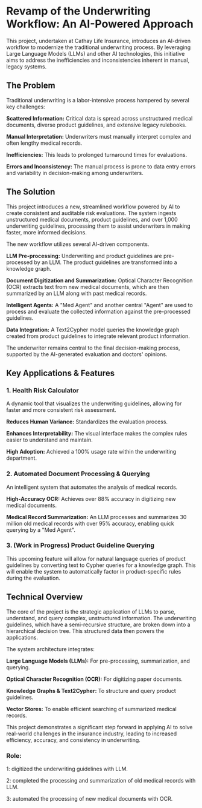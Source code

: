 # Revamp of the Underwriting Workflow: An AI-Powered Approach

This project, undertaken at Cathay Life Insurance, introduces an AI-driven workflow to modernize the traditional underwriting process. By leveraging Large Language Models (LLMs) and other AI technologies, this initiative aims to address the inefficiencies and inconsistencies inherent in manual, legacy systems.

## The Problem
Traditional underwriting is a labor-intensive process hampered by several key challenges:

**Scattered Information:** Critical data is spread across unstructured medical documents, diverse product guidelines, and extensive legacy rulebooks.

**Manual Interpretation:** Underwriters must manually interpret complex and often lengthy medical records.

**Inefficiencies:** This leads to prolonged turnaround times for evaluations.

**Errors and Inconsistency:** The manual process is prone to data entry errors and variability in decision-making among underwriters.

## The Solution

This project introduces a new, streamlined workflow powered by AI to create consistent and auditable risk evaluations. The system ingests unstructured medical documents, product guidelines, and over 1,000 underwriting guidelines, processing them to assist underwriters in making faster, more informed decisions.

The new workflow utilizes several AI-driven components.

**LLM Pre-processing:** Underwriting and product guidelines are pre-processed by an LLM. The product guidelines are transformed into a knowledge graph.

**Document Digitization and Summarization:** Optical Character Recognition (OCR) extracts text from new medical documents, which are then summarized by an LLM along with past medical records.

**Intelligent Agents:** A "Med Agent" and another central "Agent" are used to process and evaluate the collected information against the pre-processed guidelines.

**Data Integration:** A Text2Cypher model queries the knowledge graph created from product guidelines to integrate relevant product information.

The underwriter remains central to the final decision-making process, supported by the AI-generated evaluation and doctors' opinions.

## Key Applications & Features

### 1. Health Risk Calculator
A dynamic tool that visualizes the underwriting guidelines, allowing for faster and more consistent risk assessment.

**Reduces Human Variance:** Standardizes the evaluation process.

**Enhances Interpretability:** The visual interface makes the complex rules easier to understand and maintain.

**High Adoption:** Achieved a 100% usage rate within the underwriting department.

### 2. Automated Document Processing & Querying

An intelligent system that automates the analysis of medical records.

**High-Accuracy OCR:** Achieves over 88% accuracy in digitizing new medical documents.

**Medical Record Summarization:** An LLM processes and summarizes 30 million old medical records with over 95% accuracy, enabling quick querying by a "Med Agent".

### 3. (Work in Progress) Product Guideline Querying

This upcoming feature will allow for natural language queries of product guidelines by converting text to Cypher queries for a knowledge graph. This will enable the system to automatically factor in product-specific rules during the evaluation.

## Technical Overview

The core of the project is the strategic application of LLMs to parse, understand, and query complex, unstructured information. The underwriting guidelines, which have a semi-recursive structure, are broken down into a hierarchical decision tree. This structured data then powers the applications.

The system architecture integrates:

**Large Language Models (LLMs):** For pre-processing, summarization, and querying.

**Optical Character Recognition (OCR):** For digitizing paper documents.

**Knowledge Graphs & Text2Cypher:** To structure and query product guidelines.

**Vector Stores:** To enable efficient searching of summarized medical records.

This project demonstrates a significant step forward in applying AI to solve real-world challenges in the insurance industry, leading to increased efficiency, accuracy, and consistency in underwriting.

### Role:
1: digitized the underwriting guidelines with LLM.

2: completed the processing and summarization of old medical records with LLM.

3: automated the processing of new medical documents with OCR.
